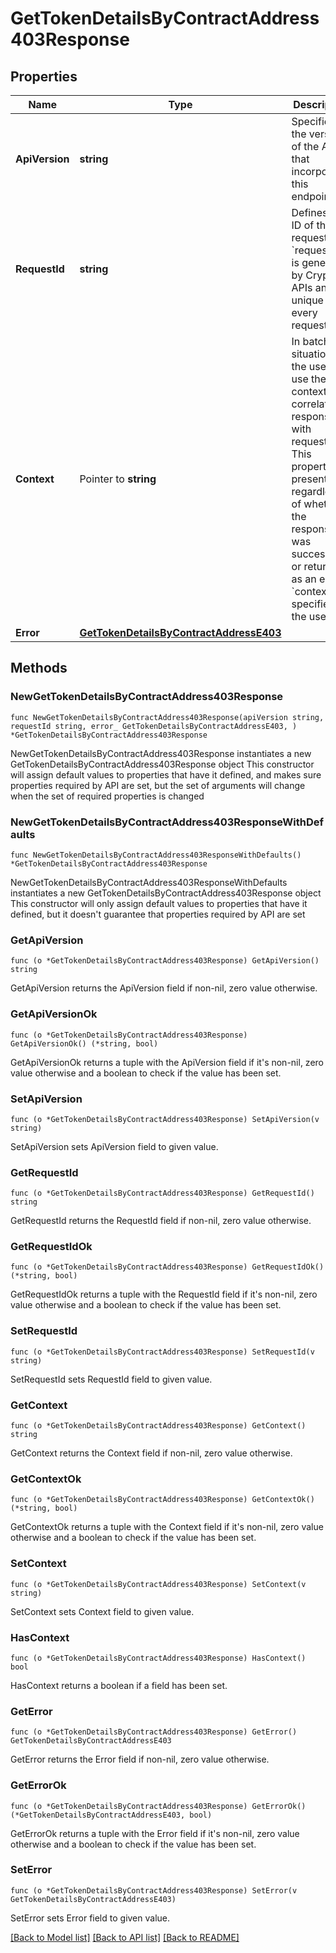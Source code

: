 # GetTokenDetailsByContractAddress403Response

## Properties

Name | Type | Description | Notes
------------ | ------------- | ------------- | -------------
**ApiVersion** | **string** | Specifies the version of the API that incorporates this endpoint. | 
**RequestId** | **string** | Defines the ID of the request. The &#x60;requestId&#x60; is generated by Crypto APIs and it&#39;s unique for every request. | 
**Context** | Pointer to **string** | In batch situations the user can use the context to correlate responses with requests. This property is present regardless of whether the response was successful or returned as an error. &#x60;context&#x60; is specified by the user. | [optional] 
**Error** | [**GetTokenDetailsByContractAddressE403**](GetTokenDetailsByContractAddressE403.md) |  | 

## Methods

### NewGetTokenDetailsByContractAddress403Response

`func NewGetTokenDetailsByContractAddress403Response(apiVersion string, requestId string, error_ GetTokenDetailsByContractAddressE403, ) *GetTokenDetailsByContractAddress403Response`

NewGetTokenDetailsByContractAddress403Response instantiates a new GetTokenDetailsByContractAddress403Response object
This constructor will assign default values to properties that have it defined,
and makes sure properties required by API are set, but the set of arguments
will change when the set of required properties is changed

### NewGetTokenDetailsByContractAddress403ResponseWithDefaults

`func NewGetTokenDetailsByContractAddress403ResponseWithDefaults() *GetTokenDetailsByContractAddress403Response`

NewGetTokenDetailsByContractAddress403ResponseWithDefaults instantiates a new GetTokenDetailsByContractAddress403Response object
This constructor will only assign default values to properties that have it defined,
but it doesn't guarantee that properties required by API are set

### GetApiVersion

`func (o *GetTokenDetailsByContractAddress403Response) GetApiVersion() string`

GetApiVersion returns the ApiVersion field if non-nil, zero value otherwise.

### GetApiVersionOk

`func (o *GetTokenDetailsByContractAddress403Response) GetApiVersionOk() (*string, bool)`

GetApiVersionOk returns a tuple with the ApiVersion field if it's non-nil, zero value otherwise
and a boolean to check if the value has been set.

### SetApiVersion

`func (o *GetTokenDetailsByContractAddress403Response) SetApiVersion(v string)`

SetApiVersion sets ApiVersion field to given value.


### GetRequestId

`func (o *GetTokenDetailsByContractAddress403Response) GetRequestId() string`

GetRequestId returns the RequestId field if non-nil, zero value otherwise.

### GetRequestIdOk

`func (o *GetTokenDetailsByContractAddress403Response) GetRequestIdOk() (*string, bool)`

GetRequestIdOk returns a tuple with the RequestId field if it's non-nil, zero value otherwise
and a boolean to check if the value has been set.

### SetRequestId

`func (o *GetTokenDetailsByContractAddress403Response) SetRequestId(v string)`

SetRequestId sets RequestId field to given value.


### GetContext

`func (o *GetTokenDetailsByContractAddress403Response) GetContext() string`

GetContext returns the Context field if non-nil, zero value otherwise.

### GetContextOk

`func (o *GetTokenDetailsByContractAddress403Response) GetContextOk() (*string, bool)`

GetContextOk returns a tuple with the Context field if it's non-nil, zero value otherwise
and a boolean to check if the value has been set.

### SetContext

`func (o *GetTokenDetailsByContractAddress403Response) SetContext(v string)`

SetContext sets Context field to given value.

### HasContext

`func (o *GetTokenDetailsByContractAddress403Response) HasContext() bool`

HasContext returns a boolean if a field has been set.

### GetError

`func (o *GetTokenDetailsByContractAddress403Response) GetError() GetTokenDetailsByContractAddressE403`

GetError returns the Error field if non-nil, zero value otherwise.

### GetErrorOk

`func (o *GetTokenDetailsByContractAddress403Response) GetErrorOk() (*GetTokenDetailsByContractAddressE403, bool)`

GetErrorOk returns a tuple with the Error field if it's non-nil, zero value otherwise
and a boolean to check if the value has been set.

### SetError

`func (o *GetTokenDetailsByContractAddress403Response) SetError(v GetTokenDetailsByContractAddressE403)`

SetError sets Error field to given value.



[[Back to Model list]](../README.md#documentation-for-models) [[Back to API list]](../README.md#documentation-for-api-endpoints) [[Back to README]](../README.md)



